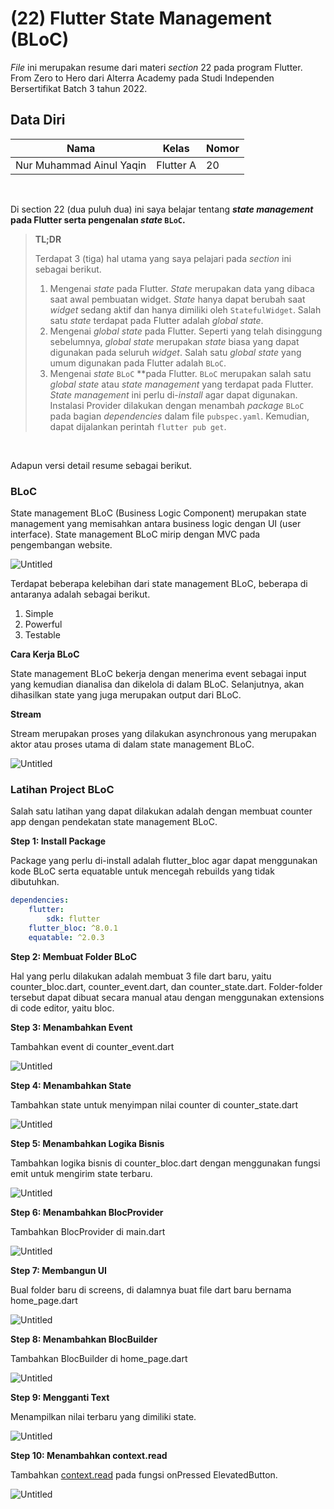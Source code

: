 # **(22) Flutter State Management (BLoC)**

*File* ini merupakan resume dari materi *section* 22 pada program Flutter. From Zero to Hero dari Alterra Academy pada Studi Independen Bersertifikat Batch 3 tahun 2022.

## **Data Diri**

| Nama                     | Kelas      | Nomor      |
|--------------------------|------------|------------|
| Nur Muhammad Ainul Yaqin | Flutter A  | 20         | 

</br>

Di section 22 (dua puluh dua) ini saya belajar tentang ***state management* pada Flutter serta pengenalan *state* `BLoC`.**

> **TL;DR**
> 
> Terdapat 3 (tiga) hal utama yang saya pelajari pada *section* ini sebagai berikut.
>
>1. Mengenai *state* pada Flutter. *State* merupakan data yang dibaca saat awal pembuatan widget. *State* hanya dapat berubah saat *widget* sedang aktif dan hanya dimiliki oleh `StatefulWidget`. Salah satu *state* terdapat pada Flutter adalah *global state*.
>2. Mengenai *global state* pada Flutter. Seperti yang telah disinggung sebelumnya, *global state* merupakan *state* biasa yang dapat digunakan pada seluruh *widget*. Salah satu *global state* yang umum digunakan pada Flutter adalah `BLoC`. 
>3. Mengenai *state* `BLoC` **pada Flutter. `BLoC` merupakan salah satu *global state* atau *state management* yang terdapat pada Flutter. *State management* ini perlu di-*install* agar dapat digunakan. Instalasi Provider dilakukan dengan menambah *package* `BLoC` pada bagian *dependencies* dalam file `pubspec.yaml`. Kemudian, dapat dijalankan perintah `flutter pub get`.

</br>

Adapun versi detail resume sebagai berikut.

### **BLoC**

State management BLoC (Business Logic Component) merupakan state management yang memisahkan antara business logic dengan UI (user interface). State management BLoC mirip dengan MVC pada pengembangan website.

![Untitled](https://s3-us-west-2.amazonaws.com/secure.notion-static.com/de4066ef-fc33-4721-9c96-716e9fcc87cc/Untitled.png)

Terdapat beberapa kelebihan dari state management BLoC, beberapa di antaranya adalah sebagai berikut.

1. Simple
2. Powerful
3. Testable

**Cara Kerja BLoC**

State management BLoC bekerja dengan menerima event sebagai input yang kemudian dianalisa dan dikelola di dalam BLoC. Selanjutnya, akan dihasilkan state yang juga merupakan output dari BLoC.

**Stream**

Stream merupakan proses yang dilakukan asynchronous yang merupakan aktor atau proses utama di dalam state management BLoC.

![Untitled](https://s3-us-west-2.amazonaws.com/secure.notion-static.com/ebdebe0b-75c1-4d9d-86af-1b5780c21e3c/Untitled.png)

### **Latihan Project BLoC**

Salah satu latihan yang dapat dilakukan adalah dengan membuat counter app dengan pendekatan state management BLoC.

**Step 1: Install Package**

Package yang perlu di-install adalah flutter_bloc agar dapat menggunakan kode BLoC serta equatable untuk mencegah rebuilds yang tidak dibutuhkan.

```yaml
dependencies:
	flutter:
		sdk: flutter
	flutter_bloc: ^8.0.1
	equatable: ^2.0.3 
```

**Step 2: Membuat Folder BLoC**

Hal yang perlu dilakukan adalah membuat 3 file dart baru, yaitu counter_bloc.dart, counter_event.dart, dan counter_state.dart. Folder-folder tersebut dapat dibuat secara manual atau dengan menggunakan extensions di code editor, yaitu bloc.

**Step 3: Menambahkan Event**

Tambahkan event di counter_event.dart

![Untitled](https://s3-us-west-2.amazonaws.com/secure.notion-static.com/3ef18710-f2fc-450e-97cf-20c332177129/Untitled.png)

**Step 4: Menambahkan State**

Tambahkan state untuk menyimpan nilai counter di counter_state.dart

![Untitled](https://s3-us-west-2.amazonaws.com/secure.notion-static.com/17f81552-af78-49b1-a1e8-b6966d2d24d4/Untitled.png)

**Step 5: Menambahkan Logika Bisnis**

Tambahkan logika bisnis di counter_bloc.dart dengan menggunakan fungsi emit untuk mengirim state terbaru.

![Untitled](https://s3-us-west-2.amazonaws.com/secure.notion-static.com/78cab2cb-a03b-4c9d-bc02-1b696d57c788/Untitled.png)

**Step 6: Menambahkan BlocProvider**

Tambahkan BlocProvider di main.dart

![Untitled](https://s3-us-west-2.amazonaws.com/secure.notion-static.com/8a173de3-eb75-4cf4-9628-ba3a664746ed/Untitled.png)

**Step 7: Membangun UI**

Bual folder baru di screens, di dalamnya buat file dart baru bernama home_page.dart

![Untitled](https://s3-us-west-2.amazonaws.com/secure.notion-static.com/d793f9d6-31a3-4517-a468-2049f1967dfa/Untitled.png)

**Step 8: Menambahkan BlocBuilder**

Tambahkan BlocBuilder di home_page.dart

![Untitled](https://s3-us-west-2.amazonaws.com/secure.notion-static.com/b3311afe-97a3-4684-8d9f-73b7bc023692/Untitled.png)

**Step 9: Mengganti Text**

Menampilkan nilai terbaru yang dimiliki state.

![Untitled](https://s3-us-west-2.amazonaws.com/secure.notion-static.com/69a3a3ae-0645-4a44-a529-973e4f4a2da5/Untitled.png)

**Step 10: Menambahkan context.read**

Tambahkan [context.read](http://context.read) pada fungsi onPressed ElevatedButton.

![Untitled](https://s3-us-west-2.amazonaws.com/secure.notion-static.com/24543fc1-f00b-4218-aaa9-356e559c07fe/Untitled.png)